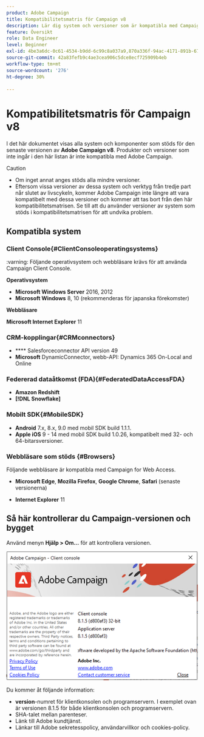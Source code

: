```yaml
---
product: Adobe Campaign
title: Kompatibilitetsmatris för Campaign v8
description: Lär dig system och versioner som är kompatibla med Campaign v8
feature: Översikt
role: Data Engineer
level: Beginner
exl-id: 4be3a6dc-0c61-4534-b9dd-6c99c8a037a9,870a336f-94ac-4171-891b-67614feef6ef,bebdd930-c7f6-4629-a489-3c704b33f058,d493e613-eb61-43b1-9c6d-1bd881af0734
source-git-commit: 42a83fefb9c4ae3cea906c5dce8ecf725909b4eb
workflow-type: tm+mt
source-wordcount: '276'
ht-degree: 30%

---
```


# Kompatibilitetsmatris för Campaign v8

I det här dokumentet visas alla system och komponenter som stöds för den senaste versionen av **Adobe Campaign v8**. Produkter och versioner som inte ingår i den här listan är inte kompatibla med Adobe Campaign.

>[!CAUTION]
>
>* Om inget annat anges stöds alla mindre versioner.
>* Eftersom vissa versioner av dessa system och verktyg från tredje part når slutet av livscykeln, kommer Adobe Campaign inte längre att vara kompatibelt med dessa versioner och kommer att tas bort från den här kompatibilitetsmatrisen. Se till att du använder versioner av system som stöds i kompatibilitetsmatrisen för att undvika problem.


## Kompatibla system

### Client Console{#ClientConsoleoperatingsystems}

:varning: Följande operativsystem och webbläsare krävs för att använda Campaign Client Console.

**Operativsystem**

* **Microsoft Windows Server**  2016, 2012
* **Microsoft Windows** 8, 10 (rekommenderas för japanska förekomster)

**Webbläsare**

**Microsoft Internet Explorer** 11

### CRM-kopplingar{#CRMconnectors}

* **** Salesforceconnector API version 49
* **Microsoft** DynamicConnector, webb-API: Dynamics 365 On-Local and Online

### Federerad dataåtkomst (FDA){#FederatedDataAccessFDA}

* **Amazon Redshift**
* **[!DNL Snowflake]**

### Mobilt SDK{#MobileSDK}

* **Android** 7.x, 8.x, 9.0 med mobil SDK build 1.1.1.
* **Apple iOS** 9 - 14 med mobil SDK build 1.0.26, kompatibelt med 32- och 64-bitarsversioner.

### Webbläsare som stöds {#Browsers}

Följande webbläsare är kompatibla med Campaign for Web Access.

* **Microsoft Edge**,  **Mozilla Firefox**,  **Google Chrome**,  **Safari**  (senaste versionerna)

* **Internet Explorer** 11

## Så här kontrollerar du Campaign-versionen och bygget

Använd menyn **Hjälp > Om...** för att kontrollera versionen.

![](assets/ac-version.png)

Du kommer åt följande information:

* **version**-numret för klientkonsolen och programservern. I exemplet ovan är versionen 8.1.5 för både klientkonsolen och programservern.
* SHA-talet mellan parenteser.
* Länk till Adobe kundtjänst.
* Länkar till Adobe sekretesspolicy, användarvillkor och cookies-policy.
